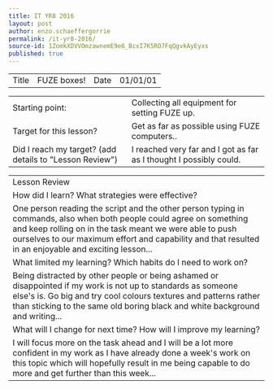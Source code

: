 ```yaml
---
title: IT YR8 2016
layout: post
author: enzo.schaeffergorrie
permalink: /it-yr8-2016/
source-id: 1ZomkXDVVOmzawnemE9e6_BcxI7K5RO7FqQgvkAyEyxs
published: true
---
```

<table>
  <tr>
    <td>Title</td>
    <td>FUZE boxes!</td>
    <td>Date</td>
    <td>01/01/01</td>
  </tr>
</table>


<table>
  <tr>
    <td>Starting point:</td>
    <td>Collecting all equipment for setting FUZE up.</td>
  </tr>
  <tr>
    <td>Target for this lesson?</td>
    <td>Get as far as possible using FUZE computers..</td>
  </tr>
  <tr>
    <td>Did I reach my target? 
(add details to "Lesson Review")</td>
    <td> I reached very far and I got as far as I thought I possibly could.</td>
  </tr>
</table>


<table>
  <tr>
    <td>Lesson Review</td>
  </tr>
  <tr>
    <td>How did I learn? What strategies were effective? </td>
  </tr>
  <tr>
    <td>One person reading the script and the other person typing in commands, also when both people could agree on something and keep rolling on in the task meant we were able to push ourselves to our maximum effort and capability and that resulted in an enjoyable and exciting lesson...</td>
  </tr>
  <tr>
    <td>What limited my learning? Which habits do I need to work on? </td>
  </tr>
  <tr>
    <td>Being distracted by other people or being ashamed or disappointed if my work is not up to standards as someone else's is. Go big and try cool colours textures and patterns rather than sticking to the same old boring black and white background and writing...</td>
  </tr>
  <tr>
    <td>What will I change for next time? How will I improve my learning?</td>
  </tr>
  <tr>
    <td>I will focus more on the task ahead and I will be a lot more confident in my work as I have already done a week's work on this topic which will hopefully result in me being capable to do more and get further than this week...</td>
  </tr>
</table>


